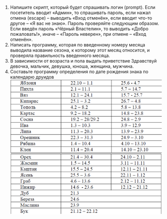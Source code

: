 1. Напишите скрипт, который будет спрашивать логин (prompt).
   Если посетитель вводит «Админ», то спрашивать пароль, если нажал отмена (escape) – выводить «Вход отменён», если вводит что-то другое – «Я вас не знаю».
   Пароль проверяйте следующим образом. Если введён пароль «Чёрный Властелин», то выводить «Добро пожаловать!», иначе – «Пароль неверен», при отмене – «Вход отменён».
2. Написать программу, которая по введенному номеру месяца выводила название сезона, к которому этот месяц относится, и проверяла правильность введенного месяца.
3. В зависимости от возраста и пола выдать приветствие Здравствуй девочка, мальчик, девушка, юноша, женщина, мужчина. 
4. Составьте программу определения по дате рождения знака по календарю друидов
![календарь](календарьДруидов.png)
